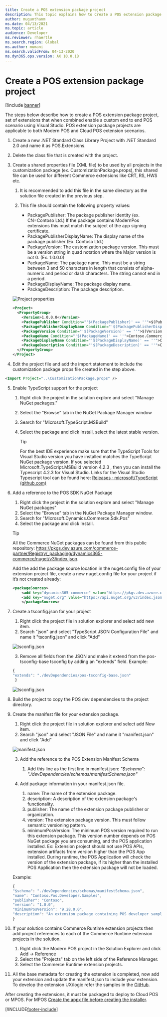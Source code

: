 ```yaml
---
title: Create a POS extension package project 
description: This topic explains how to Create a POS extension package project.
author: mugunthanm
ms.date: 04/13/2021
ms.topic: article
audience: Developer
ms.reviewer: rhaertle
ms.search.region: Global
ms.author: mumani
ms.search.validFrom: 04-13-2020
ms.dyn365.ops.version: AX 10.0.18
---
```


# Create a POS extension package project 

[!include [banner](../../includes/banner.md)]

The steps below describe how to create a POS extension package project, set of extensions that when combined enable a custom end to end POS scenario using Visual Studio. POS extension package projects are applicable to both Modern POS and Cloud POS extension scenarios.

1. Create a new .NET Standard Class Library Project with .NET Standard 2.0 and name it as POS.Extensions.
2. Delete the class file that is created with the project.
3. Create a shared properties file (XML file) to be used by all projects in the customization package (ex. CustomizationPackage.props), this shared file can be used for different Commerce extensions like CRT, RS, HWS etc.

    1. It is recommended to add this file in the same directory as the solution file created in the previous step.
    2. This file should contain the following property values:

        + PackagePublisher: The package publisher identity (ex. CN=Contoso Ltd.) If the package contains ModernPos extensions this must match the subject of the app signing certificate.
        + PackagePublisherDisplayName: The display name of the package publisher (Ex. Contoso Ltd.)
        + PackageVersion: The customization package version. This must be a version string in quad notation where the Major version is not 0. (Ex. 1.0.0.0)
        + PackageName: The package name. This must be a string between 3 and 50 characters in length that consists of alpha-numeric and period or dash characters. The string cannot end in a period.
        + PackageDisplayName: The package display name.
        + PackageDescription: The package description.

      ![Project properties](media/project-properties.png)

    ```xml
    <Project>
      <PropertyGroup>
        <Version>1.0.0.0</Version>
        <PackagePublisher Condition="'$(PackagePublisher)' == ''">$(Publisher)</PackagePublisher>
        <PackagePublisherDisplayName Condition="'$(PackagePublisherDisplayName)' == ''">$(PublisherDisplayName)</PackagePublisherDisplayName>
        <PackageVersion Condition="'$(PackageVersion)' == ''">$(Version)</PackageVersion>
        <PackageName Condition="'$(PackageName)' == ''">Contoso.Commerce</PackageName>
        <PackageDisplayName Condition="'$(PackageDisplayName)' == ''">Contoso POS Commerce Customization</PackageDisplayName>
        <PackageDescription Condition="'$(PackageDescription)' == ''">Contoso POS Commerce Customization</PackageDescription>
      </PropertyGroup>
    </Project>
    ```

4. Edit the project file and add the import statement to include the customization package props file created in the step above.

```xml
<Import Project="..\CustomizationPackage.props" />
```

5. Enable TypeScript support for the project

    1. Right click the project in the solution explore and select "Manage NuGet packages."
    2. Select the "Browse" tab in the NuGet Package Manager window
    3. Search for "Microsoft.TypeScript.MSBuild"
    4. Select the package and click Install, select the latest stable version.

        > [!TIP]
        > For the best IDE experience make sure that the TypeScript Tools for Visual Studio version you have installed matches the TypeScript NuGet package version. If you selected Microsoft.TypeScript.MSBuild version 4.2.3 , then you can install the Typescript 4.2.3 for Visual Studio.
        >    Links for the Visual Studio Typescript tool can be found here: [Releases · microsoft/TypeScript (github.com)](https://github.com/microsoft/TypeScript/releases)

6. Add a reference to the POS SDK NuGet Package

    1. Right click the project in the solution explore and select "Manage NuGet packages"
    2. Select the "Browse" tab in the NuGet Package Manager window.
    3. Search for "Microsoft.Dynamics.Commerce.Sdk.Pos"
    4. Select the package and click Install.

    > [!TIP]
    > All the Commerce NuGet packages can be found from this public repository:
    > <https://pkgs.dev.azure.com/commerce-partner/Registry/_packaging/dynamics365-commerce/nuget/v3/index.json>. 

    Add the add the package source location in the nuget.config file of your extension project file, create a new nuget.config file for your project if it’s not created already:

    ```xml
    <packageSources>
        <add key="dynamics365-commerce" value="https://pkgs.dev.azure.com/commerce-partner/Registry/_packaging/dynamics365-commerce/nuget/v3/index.json" />
        <add key="nuget.org" value="https://api.nuget.org/v3/index.json" />
        </packageSources>
    ```

7. Create a tsconfig.json for your project

    1. Right click the project file in solution explorer and select add new item.
    2. Search "json" and select "TypeScript JSON Configuration File" and name it "tsconfig.json" and click "Add"

     ![tsconfig.json](media/json-file.png)

    3. Remove all fields from the JSON and make it extend from the pos-tsconfig-base tsconfig by adding an "extends" field. Example:

    ```javascript
    {
    "extends": "./devDependencies/pos-tsconfig-base.json"
     }
    ```

   ![tsconfig.json](media/tsconfig.png)

8. Build the project to copy the POS dev dependencies to the project directory.

9. Create the manifest file for your extension package.

    1. Right click the project file in solution explorer and select add New item.
    2. Search "json" and select "JSON File" and name it "manifest.json" and click "Add"

    ![manifest.json](media/manifest-json.png)

   3. Add the reference to the POS Extension Manifest Schema

       1. Add this line as the first line in manifest.json: *"$schema": "./devDependencies/schemas/manifestSchema.json"*

   4. Add package information in your manifest.json file.

        1. name: The name of the extension package.
        2. description: A description of the extension package's functionality.
        3. publisher: The name of the extension package publisher or organization.
        4. version: The extension package version. This must follow semantic versioning pattern.
        5. minimumPosVersion: The minimum POS version required to run this extension package. This version number depends on POS NuGet package you are consuming, and the POS application installed. Ex: Extension project should not use POS APIs, extension artifacts from version higher than the POS App installed. During runtime, the POS Application will check the version of the extension package, if its higher than the installed POS Application then the extension package will not be loaded.

    Example:

    ```JavaScript
    {
    "$schema": "./devDependencies/schemas/manifestSchema.json",
    "name": "Contoso.Pos.Developer.Samples",
    "publisher": "Contoso",
    "version": "1.0.0",
    "minimumPosVersion": "9.28.0.0",
    "description": "An extension package containing POS developer samples to showcase various types of POS extensions.",
    }
    ```

10. If your solution contains Commerce Runtime extension projects then add project references to each of the Commerce Runtime extension projects in the solution.

    1. Right click the Modern POS project in the Solution Explorer and click Add -&gt; Reference
    2. Select the "Projects" tab on the left side of the Reference Manager.
    3. Select the Commerce Runtime extension projects.

11. All the base metadata for creating the extension is completed, now add your extension and update the manifest.json to include your extension. To develop the extension UX/logic refer the samples in the [GitHub](https://github.com/microsoft/Dynamics365Commerce.InStore/tree/release/9.28/src/PosSample/Pos.Extension).

After creating the extensions, it must be packaged to deploy to Cloud POS or MPOS. For MPOS [Create the appx file before creating the installer](pos-extension-appx.md).

[!INCLUDE[footer-include](../../includes/footer-banner.md)]
